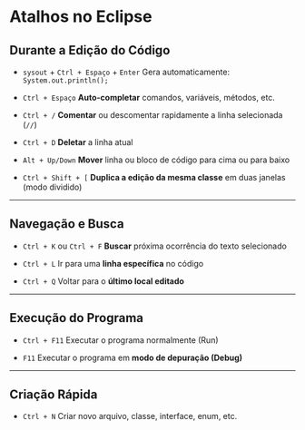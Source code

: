 # Atalhos no Eclipse

## **Durante a Edição do Código**

- `sysout` + `Ctrl + Espaço` + `Enter` 
  Gera automaticamente: `System.out.println();`

- `Ctrl + Espaço` 
  **Auto-completar** comandos, variáveis, métodos, etc.

- `Ctrl + /` 
  **Comentar** ou descomentar rapidamente a linha selecionada (`//`)

- `Ctrl + D` 
  **Deletar** a linha atual

- `Alt + Up/Down` 
  **Mover** linha ou bloco de código para cima ou para baixo

- `Ctrl + Shift + [` 
  **Duplica a edição da mesma classe** em duas janelas (modo dividido)

---

## **Navegação e Busca**

- `Ctrl + K` ou `Ctrl + F` 
  **Buscar** próxima ocorrência do texto selecionado

- `Ctrl + L` 
  Ir para uma **linha específica** no código

- `Ctrl + Q` 
  Voltar para o **último local editado**

---

## **Execução do Programa**

- `Ctrl + F11` 
  Executar o programa normalmente (Run)

- `F11` 
  Executar o programa em **modo de depuração (Debug)**

---

## **Criação Rápida**

- `Ctrl + N` 
  Criar novo arquivo, classe, interface, enum, etc.
